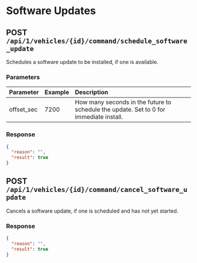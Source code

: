 # Software Updates

## POST `/api/1/vehicles/{id}/command/schedule_software_update`

Schedules a software update to be installed, if one is available.

### Parameters

| Parameter  | Example | Description                                                                            |
| :--------- | :------ | :------------------------------------------------------------------------------------- |
| offset_sec | 7200    | How many seconds in the future to schedule the update. Set to 0 for immediate install. |

### Response

```json
{
  "reason": "",
  "result": true
}
```

## POST `/api/1/vehicles/{id}/command/cancel_software_update`

Cancels a software update, if one is scheduled and has not yet started.

### Response

```json
{
  "reason": "",
  "result": true
}
```
